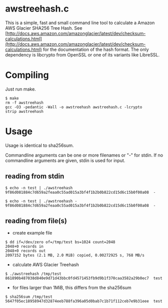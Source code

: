 # awstreehash.c

This is a simple, fast and small command line tool to calculate a Amazon AWS Glacier SHA256 Tree Hash.
See [http://docs.aws.amazon.com/amazonglacier/latest/dev/checksum-calculations.html](http://docs.aws.amazon.com/amazonglacier/latest/dev/checksum-calculations.html) for the documentation of the hash format.
The only dependency is libcrypto from OpenSSL or one of its variants like LibreSSL.

# Compiling

Just run make.

```
$ make
rm -f awstreehash
gcc -O3 -pedantic -Wall -o awstreehash awstreehash.c -lcrypto
strip awstreehash
```

# Usage

Usage is identical to sha256sum.

Commandline arguments can be one or more filenames or "-" for stdin.
If no commandline arguments are given, stdin is used for input.

## reading from stdin

```
$ echo -n test | ./awstreehash
9f86d081884c7d659a2feaa0c55ad015a3bf4f1b2b0b822cd15d6c15b0f00a08  -
```

```
$ echo -n test | ./awstreehash -
9f86d081884c7d659a2feaa0c55ad015a3bf4f1b2b0b822cd15d6c15b0f00a08  -
```

## reading from file(s)

* create example file
```
$ dd if=/dev/zero of=/tmp/test bs=1024 count=2048
2048+0 records in
2048+0 records out
2097152 bytes (2.1 MB, 2.0 MiB) copied, 0.00272925 s, 768 MB/s
```

* calculate AWS Glacier Treehash
```
$ ./awstreehash /tmp/test
861890b487038d840e9d71d43bbc0fd4571453fb9d9b1f370caa3582a29b0ec7  test
```

* for files larger than 1MiB, this differs from the sha256sum
```
$ sha256sum /tmp/test
5647f05ec18958947d32874eeb788fa396a05d0bab7c1b71f112ceb7e9b31eee  test
```


